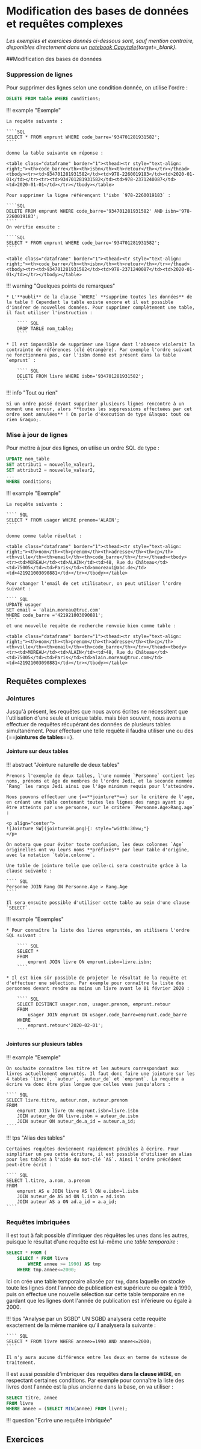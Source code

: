 # Modification des bases de données et requêtes complexes

*Les exemples et exercices donnés ci-dessous sont, sauf mention contraire, disponibles directement dans un [notebook Capytale](https://capytale2.ac-paris.fr/web/c-auth/list?returnto=/web/code/c156-162763){target=_blank}.*

##Modification des bases de données

### Suppression de lignes

Pour supprimer des lignes selon une condition donnée, on utilise l'ordre :

```` SQL
DELETE FROM table WHERE conditions;
````

!!! example "Exemple" 
	
	La requête suivante :
	
	````SQL
	SELECT * FROM emprunt WHERE code_barre='934701281931582';
	````
	
	donne la table suivante en réponse :
	
	<table class="dataframe" border="1"><thead><tr style="text-align: right;"><th>code_barre</th><th>isbn</th><th>retour</th></tr></thead><tbody><tr><td>934701281931582</td><td>978-2260019183</td><td>2020-01-01</td></tr><tr><td>934701281931582</td><td>978-2371240087</td><td>2020-01-01</td></tr></tbody></table>
	
	Pour supprimer la ligne référençant l'isbn `978-2260019183` :
	
	````SQL
	DELETE FROM emprunt WHERE code_barre='934701281931582' AND isbn='978-2260019183';
	````
	On vérifie ensuite :
	
	````SQL
	SELECT * FROM emprunt WHERE code_barre='934701281931582';
	````
	
	<table class="dataframe" border="1"><thead><tr style="text-align: right;"><th>code_barre</th><th>isbn</th><th>retour</th></tr></thead><tbody><tr><td>934701281931582</td><td>978-2371240087</td><td>2020-01-01</td></tr></tbody></table>
	
	
!!! warning "Quelques points de remarques"

	* L'**oubli** de la clause `WHERE` **supprime toutes les données** de la table ! Cependant la table existe encore et il est possible d'insérer de nouvelles données. Pour supprimer complètement une table, il faut utiliser l'instruction :
	
		```` SQL
		DROP TABLE nom_table;
		````
		
	* Il est impossible de supprimer une ligne dont l'absence violerait la contrainte de références (clé étrangère). Par exemple l'ordre suivant ne fonctionnera pas, car l'isbn donné est présent dans la table `emprunt` :
	
		```` SQL
		DELETE FROM livre WHERE isbn='934701281931582';
		````

!!! info "Tout ou rien"

	Si un ordre passé devant supprimer plusieurs lignes rencontre à un moment une erreur, alors **toutes les suppressions effectuées par cet ordre sont annulées** ! On parle d'éxecution de type &laquo: tout ou rien &raquo;.
	
### Mise à jour de lignes

Pour mettre à jour des lignes, on utiise un ordre SQL de type :

```` SQL
UPDATE nom_table
SET attribut1 = nouvelle_valeur1,
SET	attribut2 = nouvelle_valeur2,
...
WHERE conditions;	
````

!!! example "Exemple"

	La requête suivante :
	
	```` SQL
	SELECT * FROM usager WHERE prenom='ALAIN';
	````
	
	donne comme table résultat :
	
	<table class="dataframe" border="1"><thead><tr style="text-align: right;"><th>nom</th><th>prenom</th><th>adresse</th><th>cp</th><th>ville</th><th>email</th><th>code_barre</th></tr></thead><tbody><tr><td>MOREAU</td><td>ALAIN</td><td>48, Rue du Château</td><td>75005</td><td>Paris</td><td>amoreau1@abc.de</td><td>421921003090881</td></tr></tbody></table>
	
	Pour changer l'email de cet utilisateur, on peut utiliser l'ordre suivant :
	
	```` SQL
	UPDATE usager
	SET email = 'alain.moreau@truc.com'
	WHERE code_barre ='421921003090881';
	````
	et une nouvelle requête de recherche renvoie bien comme table :
	
	<table class="dataframe" border="1"><thead><tr style="text-align: right;"><th>nom</th><th>prenom</th><th>adresse</th><th>cp</th><th>ville</th><th>email</th><th>code_barre</th></tr></thead><tbody><tr><td>MOREAU</td><td>ALAIN</td><td>48, Rue du Château</td><td>75005</td><td>Paris</td><td>alain.moreau@truc.com</td><td>421921003090881</td></tr></tbody></table>

## Requêtes complexes

### Jointures

Jusqu'à présent, les requêtes que nous avons écrites ne nécessitent que l'utilisation d'une seule et unique table. mais bien souvent, nous avons a effectuer de requêtes récupérant des données de plusieurs tables simultanément.
Pour effectuer une telle requête il faudra utiliser une ou des {==**jointures de tables**==}.


#### Jointure sur deux tables

!!! abstract "Jointure naturelle de deux tables"

	Prenons l'exemple de deux tables, l'une nommée `Personne` contient les noms, prénoms et âge de membres de l'ordre Jedi, et la seconde nommée `Rang` les rangs Jedi ainsi que l'âge minimum requis pour l'atteindre.
	
	Nous pouvons effectuer une {==**jointure**==} sur le critère de l'age, en créant une table contenant toutes les lignes des rangs ayant pu être atteints par une personne, sur le critère `Personne.Age>Rang.age` :
	
	<p align="center">
	![Jointure SW](jointureSW.png){: style="width:30vw;"}
	</p>
	
	On notera que pour éviter toute confusion, les deux colonnes `Age` originelles ont vu leurs noms **préfixés** par leur table d'origine, avec la notation `table.colonne`.
	
	Une table de jointure telle que celle-ci sera construite grâce à la clause suivante :
	
	```` SQL
	Personne JOIN Rang ON Personne.Age > Rang.Age
	````
	
	Il sera ensuite possible d'utiliser cette table au sein d'une clause `SELECT`.
	
!!! example "Exemples"
	
	* Pour connaître la liste des livres empruntés, on utilisera l'ordre SQL suivant :
	
		```` SQL
		SELECT *
		FROM
			emprunt JOIN livre ON emprunt.isbn=livre.isbn;
		````
	
	* Il est bien sûr possible de projeter le résultat de la requête et d'effectuer une sélection. Par exemple pour connaître la liste des personnes devant rendre au moins un livre avant le 01 février 2020 :
	
		```` SQL
		SELECT DISTINCT usager.nom, usager.prenom, emprunt.retour
		FROM 
			usager JOIN emprunt ON usager.code_barre=emprunt.code_barre
		WHERE 
			emprunt.retour<'2020-02-01';
		````
		
#### Jointures sur plusieurs tables

!!! example "Exemple"

	On souhaite connaître les titre et les auteurs correspondant aux livres actuellement empruntés. Il faut donc faire une jointure sur les 4 tables `livre`, `auteur`, `auteur_de` et `emprunt`. La requête a écrire va donc être plus longue que celles vues jusqu'alors :
	
	```` SQL
	SELECT livre.titre, auteur.nom, auteur.prenom
	FROM
		emprunt JOIN livre ON emprunt.isbn=livre.isbn
		JOIN auteur_de ON livre.isbn = auteur_de.isbn
		JOIN auteur ON auteur_de.a_id = auteur.a_id;
	````
	
!!! tps "Alias des tables"

	Certaines requêtes deviennent rapidement pénibles à écrire. Pour simplifier un peu cette écriture, il est possible d'utiliser un alias pour les tables à l'aide du mot-clé `AS`. Ainsi l'ordre précédent peut-être écrit :
	
	```` SQL
	SELECT l.titre, a.nom, a.prenom
	FROM
		emprunt AS e JOIN livre AS l ON e.isbn=l.isbn
		JOIN auteur_de AS ad ON l.isbn = ad.isbn
		JOIN auteur AS a ON ad.a_id = a.a_id;
	````
	
	
	

### Requêtes imbriquées

Il est tout à fait possible d'imriquer des réquêtes les unes dans les autres, puisque le résultat d'une requête est lui-même une *table temporaire* :

```` SQL
SELECT * FROM (
	SELECT * FROM livre
		WHERE annee >= 1990) AS tmp
	WHERE tmp.annee<=2000;
````

Ici on crée une table temporaire aliasée par `tmp`, dans laquelle on stocke toute les lignes dont l'année de publication est supérieure ou égale à 1990, puis on effectue une nouvelle sélection sur cette table temporaire en ne gardant que les lignes dont l'année de publication est inférieure ou égale à 2000.

!!! tips "Analyse par un SGBD"
	UN SGBD analysera cette requête exactement de la même manière qu'il analysera la suivante :
	
	```` SQL
	SELECT * FROM livre WHERE annee>=1990 AND annee<=2000;
	````
	
	Il n'y aura aucune différence entre les deux en terme de vitesse de traitement.
	
Il est aussi possible d'imbriquer des requêtes **dans la clause  `WHERE`**, en respectant certaines conditions. Par exemple pour connaître la liste des livres dont l'année est la plus ancienne dans la base, on va utiliser :

```` SQL
SELECT titre, annee 
FROM livre 
WHERE annee = (SELECT MIN(annee) FROM livre);
````

!!! question "Ecrire une requête imbriquée"

	

## Exercices


		